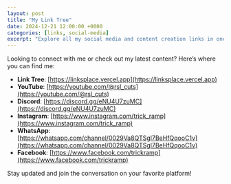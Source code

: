 ```yaml
---
layout: post
title: "My Link Tree"
date: 2024-12-21 12:00:00 +0000
categories: [links, social-media]
excerpt: "Explore all my social media and content creation links in one place!"
---
```


Looking to connect with me or check out my latest content? Here’s where you can find me:  

- **Link Tree**: [https://linksplace.vercel.app](https://linksplace.vercel.app)  
- **YouTube**: [https://youtube.com/@rsl_cuts](https://youtube.com/@rsl_cuts)  
- **Discord**: [https://discord.gg/eNU4U7zuMC](https://discord.gg/eNU4U7zuMC)  
- **Instagram**: [https://www.instagram.com/trick_ramp](https://www.instagram.com/trick_ramp)  
- **WhatsApp**: [https://whatsapp.com/channel/0029Va8QTSgI7BeHfQqooC1v](https://whatsapp.com/channel/0029Va8QTSgI7BeHfQqooC1v)  
- **Facebook**: [https://www.facebook.com/trickramp](https://www.facebook.com/trickramp)  

Stay updated and join the conversation on your favorite platform!

